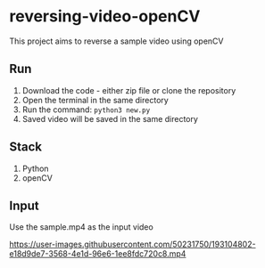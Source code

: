 # reversing-video-openCV
This project aims to reverse a sample video using openCV


## Run
1. Download the code - either zip file or clone the repository
2. Open the terminal in the same directory
3. Run the command: `python3 new.py`
4. Saved video will be saved in the same directory 

## Stack
1. Python 
2. openCV 

## Input
Use the sample.mp4 as the input video


https://user-images.githubusercontent.com/50231750/193104802-e18d9de7-3568-4e1d-96e6-1ee8fdc720c8.mp4

